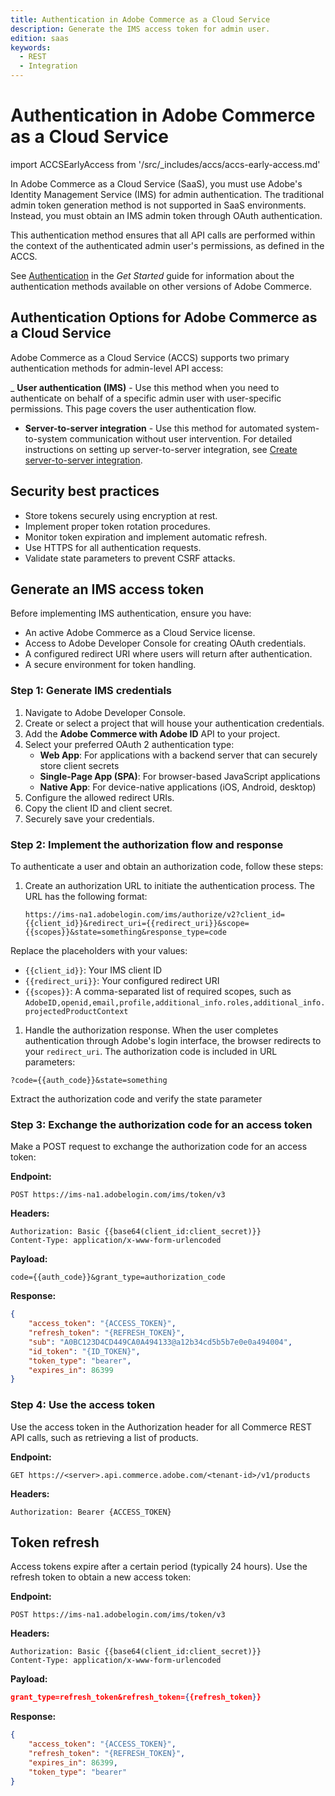 ```yaml
---
title: Authentication in Adobe Commerce as a Cloud Service
description: Generate the IMS access token for admin user.
edition: saas
keywords:
  - REST
  - Integration
--- 
```

 
# Authentication in Adobe Commerce as a Cloud Service

import ACCSEarlyAccess from '/src/_includes/accs/accs-early-access.md'

<ACCSEarlyAccess />

In Adobe Commerce as a Cloud Service (SaaS), you must use Adobe's Identity Management Service (IMS) for admin authentication. The traditional admin token generation method is not supported in SaaS environments. Instead, you must obtain an IMS admin token through OAuth authentication.

This authentication method ensures that all API calls are performed within the context of the authenticated admin user's permissions, as defined in the ACCS.

<InlineAlert variant="note" slots="text"/>

See [Authentication](../../get-started/authentication/index.md) in the _Get Started_ guide for information about the authentication methods available on other versions of Adobe Commerce.

## Authentication Options for Adobe Commerce as a Cloud Service

Adobe Commerce as a Cloud Service (ACCS) supports two primary authentication methods for admin-level API access:

_ **User authentication (IMS)** - Use this method when you need to authenticate on behalf of a specific admin user with user-specific permissions. This page covers the user authentication flow.

- **Server-to-server integration** - Use this method for automated system-to-system communication without user intervention. For detailed instructions on setting up server-to-server integration, see [Create server-to-server integration](server-to-server.md).

## Security best practices

- Store tokens securely using encryption at rest.
- Implement proper token rotation procedures.
- Monitor token expiration and implement automatic refresh.
- Use HTTPS for all authentication requests.
- Validate state parameters to prevent CSRF attacks.

## Generate an IMS access token

Before implementing IMS authentication, ensure you have:

- An active Adobe Commerce as a Cloud Service license.
- Access to Adobe Developer Console for creating OAuth credentials.
- A configured redirect URI where users will return after authentication.
- A secure environment for token handling.

### Step 1: Generate IMS credentials

1. Navigate to Adobe Developer Console.
1. Create or select a project that will house your authentication credentials.
1. Add the **Adobe Commerce with Adobe ID** API to your project.
1. Select your preferred OAuth 2 authentication type:
   - **Web App**: For applications with a backend server that can securely store client secrets
   - **Single-Page App (SPA)**: For browser-based JavaScript applications
   - **Native App**: For device-native applications (iOS, Android, desktop)
1. Configure the allowed redirect URIs.
1. Copy the client ID and client secret.
1. Securely save your credentials.

### Step 2: Implement the authorization flow and response

To authenticate a user and obtain an authorization code, follow these steps:

1. Create an authorization URL to initiate the authentication process. The URL has the following format:

   ```http
   https://ims-na1.adobelogin.com/ims/authorize/v2?client_id={{client_id}}&redirect_uri={{redirect_uri}}&scope={{scopes}}&state=something&response_type=code
   ```

  Replace the placeholders with your values:
  
  - `{{client_id}}`: Your IMS client ID
  - `{{redirect_uri}}`: Your configured redirect URI
  - `{{scopes}}`: A comma-separated list of required scopes, such as `AdobeID,openid,email,profile,additional_info.roles,additional_info.projectedProductContext`

1. Handle the authorization response. When the user completes authentication through Adobe's login interface, the browser redirects to your `redirect_uri`. The authorization code is included in URL parameters:

  `?code={{auth_code}}&state=something`
  
  Extract the authorization code and verify the state parameter

### Step 3: Exchange the authorization code for an access token

Make a POST request to exchange the authorization code for an access token:

**Endpoint:**

`POST https://ims-na1.adobelogin.com/ims/token/v3`

**Headers:**

```text
Authorization: Basic {{base64(client_id:client_secret)}}
Content-Type: application/x-www-form-urlencoded
```

**Payload:**

```text
code={{auth_code}}&grant_type=authorization_code
```

**Response:**

```json
{
    "access_token": "{ACCESS_TOKEN}",
    "refresh_token": "{REFRESH_TOKEN}",
    "sub": "A0BC123D4CD449CA0A494133@a12b34cd5b5b7e0e0a494004",
    "id_token": "{ID_TOKEN}",
    "token_type": "bearer",
    "expires_in": 86399
}
```

### Step 4: Use the access token

Use the access token in the Authorization header for all Commerce REST API calls, such as retrieving a list of products.

**Endpoint:**

`GET https://<server>.api.commerce.adobe.com/<tenant-id>/v1/products`

**Headers:**

```text
Authorization: Bearer {ACCESS_TOKEN}
```

## Token refresh

Access tokens expire after a certain period (typically 24 hours). Use the refresh token to obtain a new access token:

**Endpoint:**

`POST https://ims-na1.adobelogin.com/ims/token/v3`

**Headers:**

```text
Authorization: Basic {{base64(client_id:client_secret)}}
Content-Type: application/x-www-form-urlencoded
```

**Payload:**

```json
grant_type=refresh_token&refresh_token={{refresh_token}}
```

**Response:**

```json
{
    "access_token": "{ACCESS_TOKEN}",
    "refresh_token": "{REFRESH_TOKEN}",
    "expires_in": 86399,
    "token_type": "bearer"
}
```
